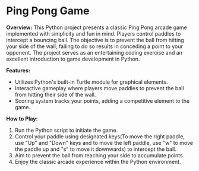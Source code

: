 # Ping Pong Game

**Overview:**
This Python project presents a classic Ping Pong arcade game implemented with simplicity and fun in mind. Players control paddles to intercept a bouncing ball. The objective is to prevent the ball from hitting your side of the wall; failing to do so results in conceding a point to your opponent. The project serves as an entertaining coding exercise and an excellent introduction to game development in Python.

**Features:**
- Utilizes Python's built-in Turtle module for graphical elements.
- Interactive gameplay where players move paddles to prevent the ball from hitting their side of the wall.
- Scoring system tracks your points, adding a competitive element to the game.

**How to Play:**
1. Run the Python script to initiate the game.
2. Control your paddle using designated keys(To move the right paddle, use "Up" and "Down" keys and to move the left paddle, use "w" to move the paddle up and "s" to move it downwards) to intercept the ball.
3. Aim to prevent the ball from reaching your side to accumulate points.
4. Enjoy the classic arcade experience within the Python environment.
